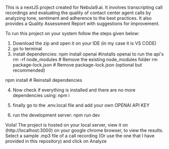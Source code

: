 This is a nextJS project created for Nebula9.ai. It involves transcripting call recordings and evaluating the quality of contact center agent calls by
analyzing tone, sentiment and adherence to the best practices.
It also provides a Quality Assessment Report with suggestions for improvement.

To run this project on your system follow the steps given below: 
1) Download the zip and open it on your IDE (in my case it is VS CODE)
2) go to terminal
3) install dependencies:
   npm install openai  #installs openai to run the api's
   rm -rf node_modules  # Remove the existing node_modules folder
rm package-lock.json  # Remove package-lock.json (optional but recommended)

npm install  # Reinstall dependencies

4) Now check if everything is installed and there are no more dependencies using:
   npm i
5) finally go to the .env.local file and add your own OPENAI API KEY

6) run the development server:
   npm run dev

Voila! The project is hosted on your local server, view it on (http://localhost:3000) on your google chrome browser, to view the results.
Select a sample .mp3 file of a call recording (Or use the one that I have provided in this repository)
and click on Analyze




   



